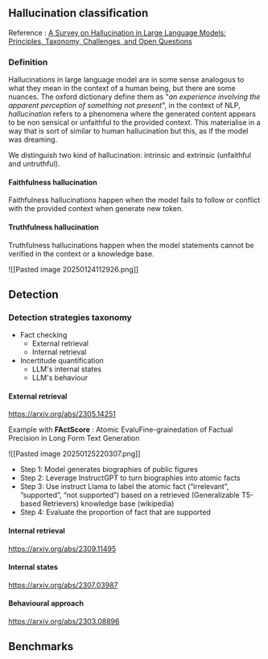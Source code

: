 

## Hallucination classification

Reference :  [A Survey on Hallucination in Large Language Models: Principles, Taxonomy, Challenges, and Open Questions](https://arxiv.org/abs/2311.05232)

### Definition

Hallucinations in large language model are in some sense analogous to what they mean in the context of a human being, but there are some nuances. The oxford dictionary define them as "*an experience involving the apparent perception of something not present*", in the context of NLP, *hallucination* refers to a phenomena where the generated content appears to be non sensical or unfaithful to the provided context. This materialise in a way that is sort of similar to human hallucination but this, as if the model was dreaming.

We distinguish two kind of hallucination: intrinsic and extrinsic (unfaithful and untruthful).
#### Faithfulness hallucination 

Faithfulness hallucinations happen when the model fails to follow or conflict with the provided context when generate new token.

#### Truthfulness hallucination

Truthfulness hallucinations happen when the model statements cannot be verified in the context or a knowledge base.

![[Pasted image 20250124112926.png]]

## Detection

### Detection strategies taxonomy  

- Fact checking
	- External retrieval
	- Internal retrieval
- Incertitude quantification
	- LLM's internal states
	- LLM's behaviour 


#### External retrieval

https://arxiv.org/abs/2305.14251

Example with **FActScore** : Atomic EvaluFine-grainedation of Factual Precision in Long Form Text Generation

![[Pasted image 20250125220307.png]]

- Step 1: Model generates biographies of public figures
- Step 2: Leverage InstructGPT to turn biographies into atomic facts
- Step 3: Use instruct Llama to label the atomic fact (“irrelevant”, ”supported”, “not supported”) based on a retrieved (Generalizable T5-based Retrievers) knowledge base (wikipedia)
- Step 4: Evaluate the proportion of fact that are supported

#### Internal retrieval
https://arxiv.org/abs/2309.11495

#### Internal states
https://arxiv.org/abs/2307.03987

#### Behavioural approach
https://arxiv.org/abs/2303.08896



## Benchmarks

